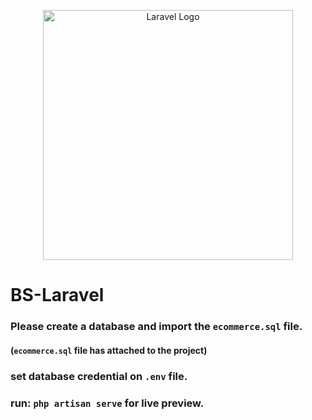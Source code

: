 <p align="center"><a href="https://laravel.com" target="_blank"><img src="https://raw.githubusercontent.com/laravel/art/master/logo-lockup/5%20SVG/2%20CMYK/1%20Full%20Color/laravel-logolockup-cmyk-red.svg" width="400" alt="Laravel Logo"></a></p>


# BS-Laravel
### Please create a database and import the ```ecommerce.sql``` file.
#### (```ecommerce.sql``` file has attached to the project)

### set database credential on ```.env``` file. 

### run: ```php artisan serve``` for live preview.
